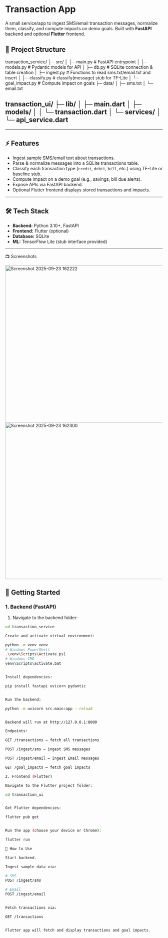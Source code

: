 # Transaction App

A small service/app to ingest SMS/email transaction messages, normalize them, classify, and compute impacts on demo goals. Built with **FastAPI** backend and optional **Flutter** frontend.
## 📂 Project Structure
transaction_service/
├─ src/
│ ├─ main.py # FastAPI entrypoint
│ ├─ models.py # Pydantic models for API
│ ├─ db.py # SQLite connection & table creation
│ ├─ ingest.py # Functions to read sms.txt/email.txt and insert
│ ├─ classify.py # classify(message) stub for TF-Lite
│ └─ goal_impact.py # Compute impact on goals
├─ data/
│ ├─ sms.txt
│ └─ email.txt

transaction_ui/
├─ lib/
│ ├─ main.dart
│ ├─ models/
│ │ └─ transaction.dart
│ └─ services/
│ └─ api_service.dart
---


---

## ⚡ Features

- Ingest sample SMS/email text about transactions.
- Parse & normalize messages into a SQLite transactions table.
- Classify each transaction type (`credit`, `debit`, `bill`, etc.) using TF-Lite or baseline stub.
- Compute impact on a demo goal (e.g., savings, bill due alerts).
- Expose APIs via FastAPI backend.
- Optional Flutter frontend displays stored transactions and impacts.

---

## 🛠️ Tech Stack

- **Backend:** Python 3.10+, FastAPI
- **Frontend:** Flutter (optional)
- **Database:** SQLite
- **ML:** TensorFlow Lite (stub interface provided)

---
📺 Screenshots

<img width="700" height="500" alt="Screenshot 2025-09-23 162222" src="https://github.com/user-attachments/assets/d297b85f-5453-4fc9-b504-a38f051c2a0a" />

<img width="700" height="500" alt="Screenshot 2025-09-23 162300" src="https://github.com/user-attachments/assets/f44bac1f-158e-4ca8-a05a-0ef04b61cb34" />


## 🚀 Getting Started

### 1. Backend (FastAPI)

1. Navigate to the backend folder:

```bash
cd transaction_service

Create and activate virtual environment:

python -m venv venv
# Windows PowerShell
.\venv\Scripts\Activate.ps1
# Windows CMD
venv\Scripts\activate.bat


Install dependencies:

pip install fastapi uvicorn pydantic


Run the backend:

python -m uvicorn src.main:app --reload


Backend will run at http://127.0.0.1:8000

Endpoints:

GET /transactions – fetch all transactions

POST /ingest/sms – ingest SMS messages

POST /ingest/email – ingest Email messages

GET /goal_impacts – fetch goal impacts

2. Frontend (Flutter)

Navigate to the Flutter project folder:

cd transaction_ui


Get Flutter dependencies:

flutter pub get


Run the app (choose your device or Chrome):

flutter run

🔧 How to Use

Start backend.

Ingest sample data via:

# SMS
POST /ingest/sms

# Email
POST /ingest/email


Fetch transactions via:

GET /transactions


Flutter app will fetch and display transactions and goal impacts.



